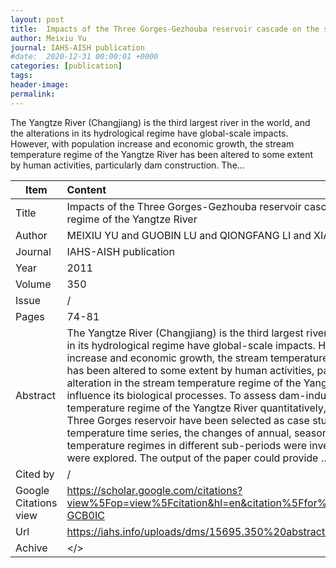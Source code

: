 ```yaml
---
layout: post
title:  Impacts of the Three Gorges-Gezhouba reservoir cascade on the stream temperature regime of the Yangtze River
author: Meixiu Yu
journal: IAHS-AISH publication
#date:  2020-12-31 00:00:01 +0000
categories: [publication]
tags: 
header-image: 
permalink: 
---
```

The Yangtze River (Changjiang) is the third largest river in the world, and the alterations in its hydrological regime have global-scale impacts. However, with population increase and economic growth, the stream temperature regime of the Yangtze River has been altered to some extent by human activities, particularly dam construction. The...
<!--the above is the excerpt-->
<!--more-->
<!--the following is the text-->


| Item           | Content    	|
| ---------------|:-------------|
| Title          | Impacts of the Three Gorges-Gezhouba reservoir cascade on the stream temperature regime of the Yangtze River     	|
| Author         | MEIXIU YU and GUOBIN LU and QIONGFANG LI and XIANGLIN ZOU    	|
| Journal        | IAHS-AISH publication   	|
| Year           | 2011  		|
| Volume         | 350	   	|
| Issue          | /	   	|
| Pages          | 74-81	   	|
| Abstract       | The Yangtze River (Changjiang) is the third largest river in the world, and the alterations in its hydrological regime have global-scale impacts. However, with population increase and economic growth, the stream temperature regime of the Yangtze River has been altered to some extent by human activities, particularly dam construction. The alteration in the stream temperature regime of the Yangtze River will unavoidably influence its biological processes. To assess dam-induced alterations in the stream temperature regime of the Yangtze River quantitatively, the Gezhouba reservoir and the Three Gorges reservoir have been selected as case study sites. On the basis of stream temperature time series, the changes of annual, seasonal, monthly, and daily stream temperature regimes in different sub-periods were investigated and the driving forces were explored. The output of the paper could provide …	|
| Cited by		 | /   	|
| Google Citations view | <https://scholar.google.com/citations?view%5Fop=view%5Fcitation&hl=en&citation%5Ffor%5Fview=ly9d4IgAAAAJ:9yKSN-GCB0IC>		|
| Url  			 | <https://iahs.info/uploads/dms/15695.350%20abstracts%2074-81.pdf>		|
| Achive 	     | </>	|

